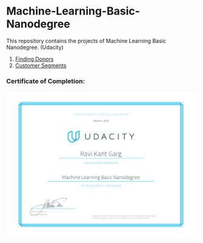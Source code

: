 # Machine-Learning-Basic-Nanodegree
This repository contains the projects of Machine Learning Basic Nanodegree. (Udacity)
1. [Finding Donors](https://github.com/raviigarg/Machine-Learning-Basic-Nanodegree/tree/master/finding_donors)
2. [Customer Segments](https://github.com/raviigarg/Machine-Learning-Basic-Nanodegree/tree/master/customer_segments)

### Certificate of Completion:
![Certificate](https://github.com/raviigarg/Machine-Learning-Basic-Nanodegree/blob/master/machine-basics.png)
